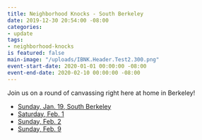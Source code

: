 ```yaml
---
title: Neighborhood Knocks - South Berkeley
date: 2019-12-30 20:54:00 -08:00
categories:
- update
tags:
- neighborhood-knocks
is featured: false
main-image: "/uploads/IBNK.Header.Test2.300.png"
event-start-date: 2020-01-01 00:00:00 -08:00
event-end-date: 2020-02-10 00:00:00 -08:00
---
```


Join us on a round of canvassing right here at home in Berkeley!

- [Sunday, Jan. 19, South Berkeley](https://join.indivisibleberkeley.org/ib_neighborhood_knocks_1)
- [Saturday, Feb. 1](https://join.indivisibleberkeley.org/ib_neighborhood_knocks_2)
- [Sunday, Feb. 2](https://join.indivisibleberkeley.org/ib_neighborhood_knocks_3)
- [Sunday, Feb. 9](https://join.indivisibleberkeley.org/ib_neighborhood_knocks_4)
